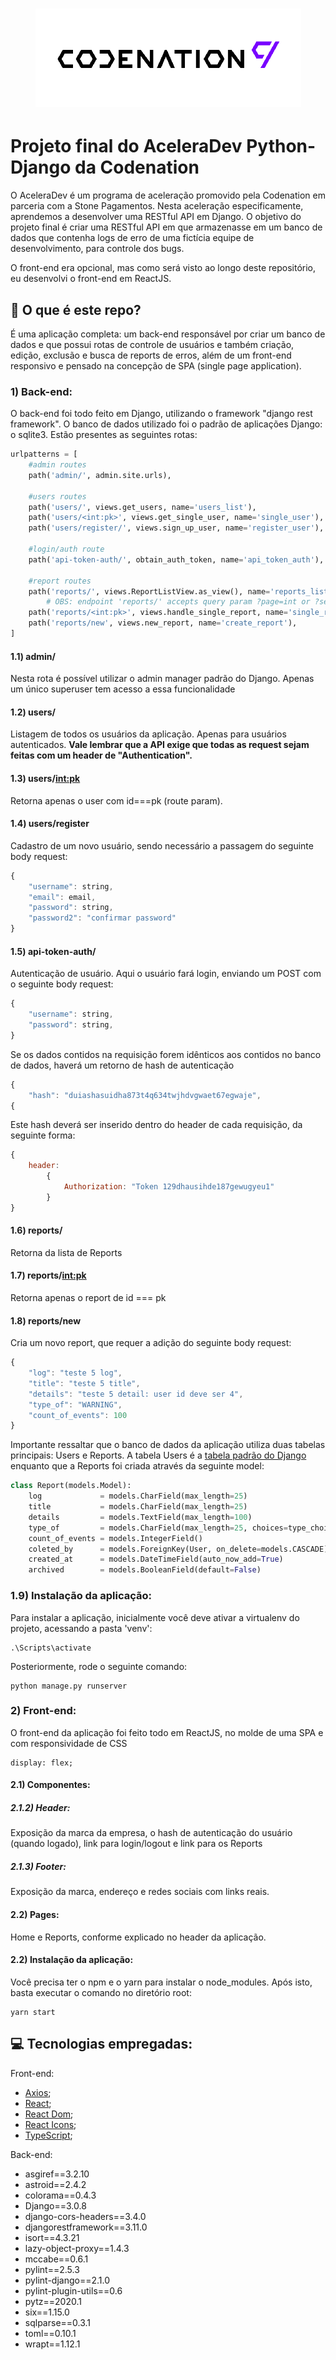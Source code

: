 <h1 align=center>
<img src="https://raw.githubusercontent.com/jgsneves/desafioCodenation/master/codenation.png" />
</h1>

# Projeto final do AceleraDev Python-Django da Codenation 

O AceleraDev é um programa de aceleração promovido pela Codenation em parceria com a Stone Pagamentos. Nesta aceleração especificamente, aprendemos a desenvolver uma RESTful API em Django. O objetivo do projeto final é criar uma RESTful API em que armazenasse em um banco de dados que contenha logs de erro de uma fictícia equipe de desenvolvimento, para controle dos bugs.

O front-end era opcional, mas como será visto ao longo deste repositório, eu desenvolvi o front-end em ReactJS.


## :memo: O que é este repo?

É uma aplicação completa: um back-end responsável por criar um banco de dados e que possui rotas de controle de usuários e também criação, edição, exclusão e busca de reports de erros, além de um front-end responsivo e pensado na concepção de SPA (single page application).

### 1) Back-end:

O back-end foi todo feito em Django, utilizando o framework "django rest framework". O banco de dados utilizado foi o padrão de aplicações Django: o sqlite3. Estão presentes as seguintes rotas:
```py
urlpatterns = [
    #admin routes
    path('admin/', admin.site.urls),

    #users routes
    path('users/', views.get_users, name='users_list'),
    path('users/<int:pk>', views.get_single_user, name='single_user'),
    path('users/register/', views.sign_up_user, name='register_user'),

    #login/auth route
    path('api-token-auth/', obtain_auth_token, name='api_token_auth'),

    #report routes
    path('reports/', views.ReportListView.as_view(), name='reports_list'),
        # OBS: endpoint 'reports/' accepts query param ?page=int or ?search=string 
    path('reports/<int:pk>', views.handle_single_report, name='single_report'),
    path('reports/new', views.new_report, name='create_report'),
]
```
#### 1.1) admin/
Nesta rota é possível utilizar o admin manager padrão do Django. Apenas um único superuser tem acesso a essa funcionalidade

#### 1.2) users/
Listagem de todos os usuários da aplicação. Apenas para usuários autenticados. **Vale lembrar que a API exige que todas as request sejam feitas com um header de "Authentication".**

#### 1.3) users/<int:pk>
Retorna apenas o user com id===pk (route param).

#### 1.4) users/register
Cadastro de um novo usuário, sendo necessário a passagem do seguinte body request:
```js
{
    "username": string,
    "email": email,
    "password": string,
    "password2": "confirmar password"
}
```
#### 1.5) api-token-auth/
Autenticação de usuário. Aqui o usuário fará login, enviando um POST com o seguinte body request:
```js
{
    "username": string,
    "password": string,
}
```
Se os dados contidos na requisição forem idênticos aos contidos no banco de dados, haverá um retorno de hash de autenticação
```js
{
    "hash": "duiashasuidha873t4q634twjhdvgwaet67egwaje",
{
```
Este hash deverá ser inserido dentro do header de cada requisição, da seguinte forma:
```js
{
    header:
        { 
            Authorization: "Token 129dhausihde187gewugyeu1"
        }
}
```
#### 1.6) reports/
Retorna da lista de Reports

#### 1.7) reports/<int:pk>
Retorna apenas o report de id === pk

#### 1.8) reports/new
Cria um novo report, que requer a adição do seguinte body request:
```js
{
    "log": "teste 5 log",
    "title": "teste 5 title",
    "details": "teste 5 detail: user id deve ser 4",
    "type_of": "WARNING",
    "count_of_events": 100
}
```
Importante ressaltar que o banco de dados da aplicação utiliza duas tabelas principais: Users e Reports. A tabela Users é a [tabela padrão do Django](https://docs.djangoproject.com/en/3.0/topics/auth/default/) enquanto que a Reports foi criada através da seguinte model:
```py
class Report(models.Model):
    log             = models.CharField(max_length=25)
    title           = models.CharField(max_length=25)
    details         = models.TextField(max_length=100)
    type_of         = models.CharField(max_length=25, choices=type_choices)
    count_of_events = models.IntegerField()
    coleted_by      = models.ForeignKey(User, on_delete=models.CASCADE)
    created_at      = models.DateTimeField(auto_now_add=True)
    archived        = models.BooleanField(default=False)
```

### 1.9) Instalação da aplicação:

Para instalar a aplicação, inicialmente você deve ativar a virtualenv do projeto, acessando a pasta 'venv':
```
.\Scripts\activate
```
Posteriormente, rode o seguinte comando:
```
python manage.py runserver
```

### 2) Front-end:

O front-end da aplicação foi feito todo em ReactJS, no molde de uma SPA e com responsividade de CSS
```
display: flex;
```
#### 2.1) Componentes:

##### 2.1.2) Header:
Exposição da marca da empresa, o hash de autenticação do usuário (quando logado), link para login/logout e link para os Reports

##### 2.1.3) Footer:
Exposição da marca, endereço e redes sociais com links reais.

#### 2.2) Pages:
Home e Reports, conforme explicado no header da aplicação.

#### 2.2) Instalação da aplicação:

Você precisa ter o npm e o yarn para instalar o node_modules. Após isto, basta executar o comando no diretório root:
```
yarn start
```

## :computer: Tecnologias empregadas:

Front-end:
- [Axios](https://github.com/axios/axios);
- [React](https://pt-br.reactjs.org/);
- [React Dom](https://reactjs.org/docs/react-dom.html);
- [React Icons](https://github.com/react-icons/react-icons);
- [TypeScript](https://www.typescriptlang.org/);

Back-end:
- asgiref==3.2.10
- astroid==2.4.2
- colorama==0.4.3
- Django==3.0.8
- django-cors-headers==3.4.0
- djangorestframework==3.11.0
- isort==4.3.21
- lazy-object-proxy==1.4.3
- mccabe==0.6.1
- pylint==2.5.3
- pylint-django==2.1.0
- pylint-plugin-utils==0.6
- pytz==2020.1
- six==1.15.0
- sqlparse==0.3.1
- toml==0.10.1
- wrapt==1.12.1


